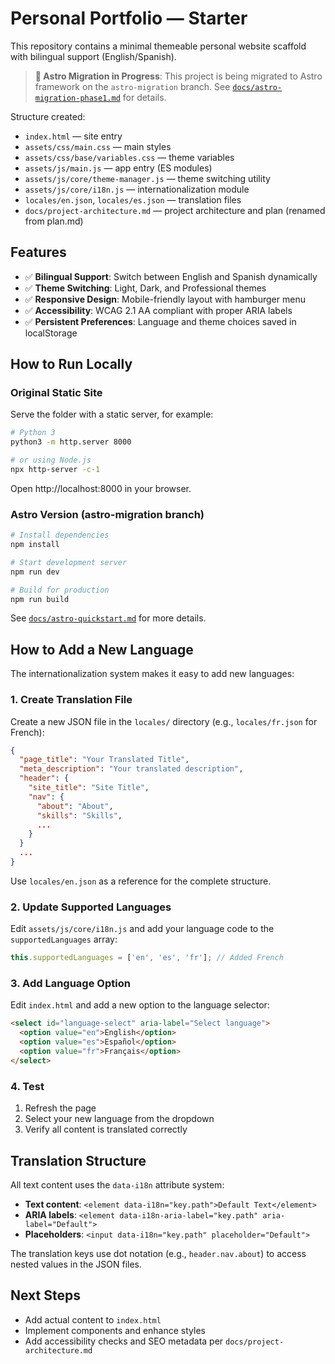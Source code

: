 # Personal Portfolio — Starter

This repository contains a minimal themeable personal website scaffold with bilingual support (English/Spanish).

> **🚀 Astro Migration in Progress**: This project is being migrated to Astro framework on the `astro-migration` branch. See [`docs/astro-migration-phase1.md`](docs/astro-migration-phase1.md) for details.

Structure created:

- `index.html` — site entry
- `assets/css/main.css` — main styles
- `assets/css/base/variables.css` — theme variables
- `assets/js/main.js` — app entry (ES modules)
- `assets/js/core/theme-manager.js` — theme switching utility
- `assets/js/core/i18n.js` — internationalization module
- `locales/en.json`, `locales/es.json` — translation files
- `docs/project-architecture.md` — project architecture and plan (renamed from plan.md)

## Features

- ✅ **Bilingual Support**: Switch between English and Spanish dynamically
- ✅ **Theme Switching**: Light, Dark, and Professional themes
- ✅ **Responsive Design**: Mobile-friendly layout with hamburger menu
- ✅ **Accessibility**: WCAG 2.1 AA compliant with proper ARIA labels
- ✅ **Persistent Preferences**: Language and theme choices saved in localStorage

## How to Run Locally

### Original Static Site
Serve the folder with a static server, for example:

```bash
# Python 3
python3 -m http.server 8000

# or using Node.js
npx http-server -c-1
```

Open http://localhost:8000 in your browser.

### Astro Version (astro-migration branch)
```bash
# Install dependencies
npm install

# Start development server
npm run dev

# Build for production
npm run build
```

See [`docs/astro-quickstart.md`](docs/astro-quickstart.md) for more details.

## How to Add a New Language

The internationalization system makes it easy to add new languages:

### 1. Create Translation File

Create a new JSON file in the `locales/` directory (e.g., `locales/fr.json` for French):

```json
{
  "page_title": "Your Translated Title",
  "meta_description": "Your translated description",
  "header": {
    "site_title": "Site Title",
    "nav": {
      "about": "About",
      "skills": "Skills",
      ...
    }
  }
  ...
}
```

Use `locales/en.json` as a reference for the complete structure.

### 2. Update Supported Languages

Edit `assets/js/core/i18n.js` and add your language code to the `supportedLanguages` array:

```javascript
this.supportedLanguages = ['en', 'es', 'fr']; // Added French
```

### 3. Add Language Option

Edit `index.html` and add a new option to the language selector:

```html
<select id="language-select" aria-label="Select language">
  <option value="en">English</option>
  <option value="es">Español</option>
  <option value="fr">Français</option>
</select>
```

### 4. Test

1. Refresh the page
2. Select your new language from the dropdown
3. Verify all content is translated correctly

## Translation Structure

All text content uses the `data-i18n` attribute system:

- **Text content**: `<element data-i18n="key.path">Default Text</element>`
- **ARIA labels**: `<element data-i18n-aria-label="key.path" aria-label="Default">`
- **Placeholders**: `<input data-i18n="key.path" placeholder="Default">`

The translation keys use dot notation (e.g., `header.nav.about`) to access nested values in the JSON files.

## Next Steps

- Add actual content to `index.html`
- Implement components and enhance styles
- Add accessibility checks and SEO metadata per `docs/project-architecture.md`
